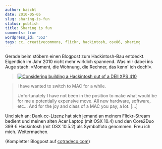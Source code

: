 ```yaml
---
author: bascht
date: 2010-05-05
slug: sharing-is-fun
status: publish
title: Sharing is fun
comments: true
wordpress_id: '552'
tags: cc, creativecommons, flickr, hackintosh, osx86, sharing
---
```


Gerade beim stöbern einen Blogpost zum Hackintosh-Bau entdeckt.
Eigentlich im Jahr 2010 nicht mehr wirklich spannend. Was mir dabei
ins Auge stach: »Moment, die Wohnung, die Rechner, das kenn' ich
doch!«.
> [![Considering building a Hackintosh out of a DEll XPS 410](https://img.bascht.com/uploads/big/795943e55a9d3dfafb740cd74ea642c8.jpg)](https://img.bascht.com/uploads/big/795943e55a9d3dfafb740cd74ea642c8.jpg)

> I have wanted to switch to MAC for a while.
>
> Unfortunately I have not been in the position to make what would be
> for me a potentially expensive move. All new hardware, software,
> etc… And for the joy and class of a MAC you pay, a lot. [...]

Und sieh an: Dank cc-Lizenz hat sich jemand an meinem Flickr-Stream
bedient und meinen alten Acer Laptop (mit OSX 10.4) und den
Core2Duo 399 € Hackintosh (mit OSX 10.5.2) als Symbolfoto genommen.
Freu ich mich.
Weitermachen.

(Kompletter
Blogpost auf [cotradeco.com](http://cotradeco.com/posts/523-considering-building-a-hackintosh-out-of-a-dell-xps-410))

